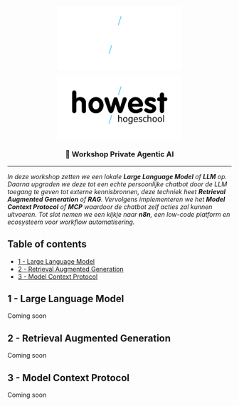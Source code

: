 <p align="center"><img align="center" width="280" src=".github/Howest-logo-wit.svg#gh-dark-mode-only"/></p>
<p align="center"><img align="center" width="280" src=".github/Howest-logo-zwart.svg#gh-light-mode-only"/></p>

<h3 align="center">🤖 Workshop Private Agentic AI</h3>

<hr>

_In deze workshop zetten we een lokale **Large Language Model** of **LLM** op. Daarna upgraden we deze tot een echte persoonlijke chatbot door de LLM toegang te geven tot externe kennisbronnen, deze techniek heet **Retrieval Augmented Generation** of **RAG**. Vervolgens implementeren we het **Model Context Protocol** of **MCP** waardoor de chatbot zelf acties zal kunnen uitvoeren. Tot slot nemen we een kijkje naar **n8n**, een low-code platform en ecosysteem voor workflow automatisering._

## Table of contents

- [1 - Large Language Model](#1---large-language-model)
- [2 - Retrieval Augmented Generation](#2---retrieval-augmented-generation)
- [3 - Model Context Protocol](#3---model-context-protocol)

## 1 - Large Language Model

Coming soon

## 2 - Retrieval Augmented Generation

Coming soon

## 3 - Model Context Protocol

Coming soon

